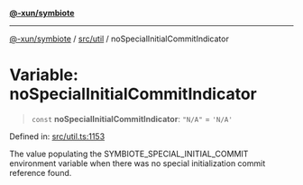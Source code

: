 [**@-xun/symbiote**](../../../README.md)

***

[@-xun/symbiote](../../../README.md) / [src/util](../README.md) / noSpecialInitialCommitIndicator

# Variable: noSpecialInitialCommitIndicator

> `const` **noSpecialInitialCommitIndicator**: `"N/A"` = `'N/A'`

Defined in: [src/util.ts:1153](https://github.com/Xunnamius/symbiote/blob/62837922680f523ceb73c316fc4e6bbfb810fc1f/src/util.ts#L1153)

The value populating the SYMBIOTE_SPECIAL_INITIAL_COMMIT environment variable
when there was no special initialization commit reference found.
